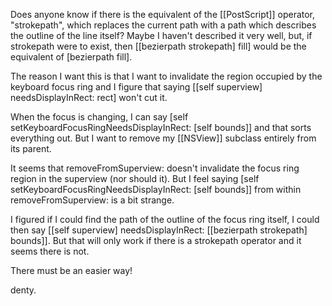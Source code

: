 Does anyone know if there is the equivalent of the [[PostScript]] operator, "strokepath", which replaces the current path with a path which describes the outline of the line itself? Maybe I haven't described it very well, but, if strokepath were to exist, then [[bezierpath strokepath] fill] would be the equivalent of [bezierpath fill].

The reason I want this is that I want to invalidate the region occupied by the keyboard focus ring and I figure that saying [[self superview] needsDisplayInRect: rect] won't cut it.

When the focus is changing, I can say [self setKeyboardFocusRingNeedsDisplayInRect: [self bounds]] and that sorts everything out. But I want to remove my [[NSView]] subclass entirely from its parent.

It seems that removeFromSuperview: doesn't invalidate the focus ring region in the superview (nor should it). But I feel saying [self setKeyboardFocusRingNeedsDisplayInRect: [self bounds]] from within removeFromSuperview: is a bit strange.

I figured if I could find the path of the outline of the focus ring itself, I could then say [[self superview] needsDisplayInRect: [[bezierpath strokepath] bounds]]. But that will only work if there is a strokepath operator and it seems there is not.

There must be an easier way!

denty.